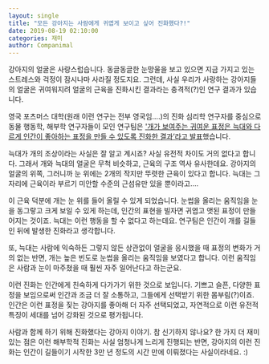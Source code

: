 ```yaml
---
layout: single
title: "모든 강아지는 사람에게 귀엽게 보이고 싶어 진화했다?!"
date: 2019-08-19 02:10:00
categories: 재미
author: Companimal
---
```


강아지의 얼굴은 사랑스럽습니다. 동글동글한 눈망울을 보고 있으면 지금 가지고 있는 스트레스와 걱정이 잠시나마 사라질 정도지요. 그런데, 사실 우리가 사랑하는 강아지들의 얼굴은 귀여워지려 얼굴의 근육을 진화시킨 결과라는 충격적(?)인 연구 결과가 있습니다.

영국 포츠머스 대학(원래 이런 연구는 전부 영국임….)의 진화 심리학 연구자를 중심으로 동물 행동학, 해부학 연구자들이 모인 연구팀은 ['개가 보여주는 귀여운 표정은 늑대와 다르게 인간이 좋아하는 표정을 만들 수 있도록 진화한 결과’라고 발표](https://www.pnas.org/content/116/29/14677)했습니다.

늑대가 개의 조상이라는 사실은 잘 알고 계시죠? 사실 유전적 차이도 거의 없다고 합니다. 그래서 개와 늑대의 얼굴은 무척 비슷하고, 근육의 구조 역사 유사한데요. 강아지의 얼굴의 위쪽, 그러니까 눈 위에는 2개의 작지만 뚜렷한 근육이 있다고 합니다. 늑대는 그 자리에 근육이라 부르기 미안할 수준의 근섬유만 있을 뿐이라고….

이 근육 덕분에 개는 눈 위를 들어 올릴 수 있게 되었습니다. 눈썹을 올리는 움직임을 눈을 동그랗고 크게 보일 수 있게 하는데, 인간의 표현을 빌자면 귀엽고 앳된 표정이 만들어지는 것이죠. 늑대는 이런 행동을 할 수 없다고 하는데요. 연구팀은 인간이 개를 길들인 뒤에 발생한 진화라고 생각합니다.

또, 늑대는 사람에 익숙하든 그렇지 않든 상관없이 얼굴을 응시했을 때 표정의 변화가 거의 없는 반면, 개는 높은 빈도로 눈썹을 올리는 움직임을 보였다고 합니다. 이런 움직임은 사람과 눈이 마주쳤을 때 훨씬 자주 일어난다고 하는군요.

이런 진화는 인간에게 친숙하게 다가가기 위한 것으로 보입니다. 기쁘고 슬픈, 다양한 표정을 보임으로써 인간과 조금 더 잘 소통하고, 그들에게 선택받기 위한 몸부림(?)이죠. 인간은 이런 표정을 짖는 강아지를 좋아해 더 자주 선택되었고, 자연적으로 이런 유전적 특징이 세대를 넘어 강화된 것으로 평가됩니다.

사람과 함께 하기 위해 진화했다는 강아지 이야기. 참 신기하지 않나요? 한 가지 더 재미있는 점은 이런 해부학적 진화는 사실 엄청나게 느리게 진행되는 반면, 강아지의 이런 진화는 인간이 길들이기 시작한 3만 년 정도의 시간 만에 이뤄졌다는 사실이라네요. :)
